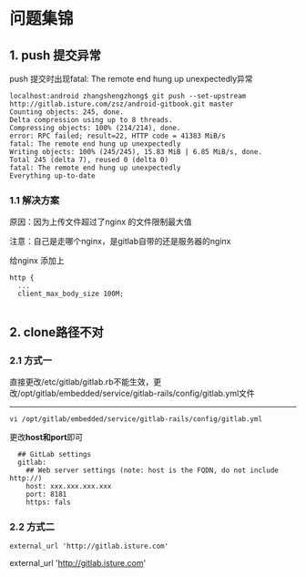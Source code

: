 # 问题集锦

## 1. push 提交异常

push 提交时出现fatal: The remote end hung up unexpectedly异常

```
localhost:android zhangshengzhong$ git push --set-upstream http://gitlab.isture.com/zsz/android-gitbook.git master
Counting objects: 245, done.
Delta compression using up to 8 threads.
Compressing objects: 100% (214/214), done.
error: RPC failed; result=22, HTTP code = 41383 MiB/s
fatal: The remote end hung up unexpectedly
Writing objects: 100% (245/245), 15.83 MiB | 6.85 MiB/s, done.
Total 245 (delta 7), reused 0 (delta 0)
fatal: The remote end hung up unexpectedly
Everything up-to-date
```

### 1.1 解决方案

原因：因为上传文件超过了nginx 的文件限制最大值

注意：自己是走哪个nginx，是gitlab自带的还是服务器的nginx

给nginx 添加上

```
http {
  ...
  client_max_body_size 100M;
  
```

## 2. clone路径不对

### 2.1 方式一

直接更改/etc/gitlab/gitlab.rb不能生效，更改/opt/gitlab/embedded/service/gitlab-rails/config/gitlab.yml文件

------

```
vi /opt/gitlab/embedded/service/gitlab-rails/config/gitlab.yml
```

更改**host和port**即可

```
  ## GitLab settings 
  gitlab:
    ## Web server settings (note: host is the FQDN, do not include http://)
    host: xxx.xxx.xxx.xxx
    port: 8181
    https: fals
```

### 2.2 方式二

```
external_url 'http://gitlab.isture.com'
```



external_url 'http://gitlab.isture.com'